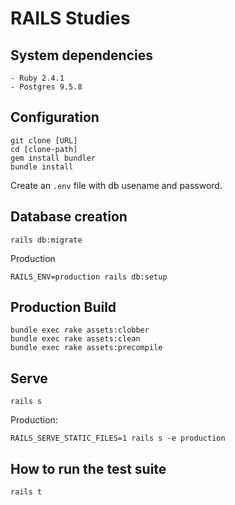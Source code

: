 # RAILS Studies

## System dependencies
	- Ruby 2.4.1
	- Postgres 9.5.8


## Configuration
```
git clone [URL]
cd [clone-path]
gem install bundler
bundle install
```

Create an `.env` file with db usename and password.


## Database creation
```
rails db:migrate
```

Production
```
RAILS_ENV=production rails db:setup
```


## Production Build
```
bundle exec rake assets:clobber
bundle exec rake assets:clean
bundle exec rake assets:precompile
```


## Serve
```
rails s
```

Production:
```
RAILS_SERVE_STATIC_FILES=1 rails s -e production
```


## How to run the test suite
```
rails t
```